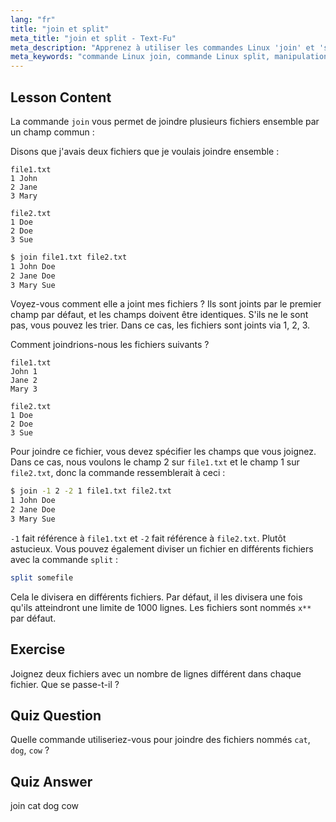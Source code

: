 ```yaml
---
lang: "fr"
title: "join et split"
meta_title: "join et split - Text-Fu"
meta_description: "Apprenez à utiliser les commandes Linux 'join' et 'split' pour la manipulation de fichiers. Comprenez comment combiner des fichiers par des champs communs et diviser efficacement de gros fichiers. Obtenez des exemples pratiques et des conseils."
meta_keywords: "commande Linux join, commande Linux split, manipulation de fichiers, tutoriel Linux, ligne de commande, Linux pour débutants, guide Linux"
---
```


## Lesson Content

La commande `join` vous permet de joindre plusieurs fichiers ensemble par un champ commun :

Disons que j'avais deux fichiers que je voulais joindre ensemble :

```plaintext
file1.txt
1 John
2 Jane
3 Mary

file2.txt
1 Doe
2 Doe
3 Sue
```

```bash
$ join file1.txt file2.txt
1 John Doe
2 Jane Doe
3 Mary Sue
```

Voyez-vous comment elle a joint mes fichiers ? Ils sont joints par le premier champ par défaut, et les champs doivent être identiques. S'ils ne le sont pas, vous pouvez les trier. Dans ce cas, les fichiers sont joints via 1, 2, 3.

Comment joindrions-nous les fichiers suivants ?

```plaintext
file1.txt
John 1
Jane 2
Mary 3

file2.txt
1 Doe
2 Doe
3 Sue
```

Pour joindre ce fichier, vous devez spécifier les champs que vous joignez. Dans ce cas, nous voulons le champ 2 sur `file1.txt` et le champ 1 sur `file2.txt`, donc la commande ressemblerait à ceci :

```bash
$ join -1 2 -2 1 file1.txt file2.txt
1 John Doe
2 Jane Doe
3 Mary Sue
```

`-1` fait référence à `file1.txt` et `-2` fait référence à `file2.txt`. Plutôt astucieux. Vous pouvez également diviser un fichier en différents fichiers avec la commande `split` :

```bash
split somefile
```

Cela le divisera en différents fichiers. Par défaut, il les divisera une fois qu'ils atteindront une limite de 1000 lignes. Les fichiers sont nommés `x**` par défaut.

## Exercise

Joignez deux fichiers avec un nombre de lignes différent dans chaque fichier. Que se passe-t-il ?

## Quiz Question

Quelle commande utiliseriez-vous pour joindre des fichiers nommés `cat`, `dog`, `cow` ?

## Quiz Answer

join cat dog cow

